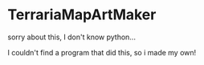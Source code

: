 # TerrariaMapArtMaker
 
sorry about this, I don't know python...

I couldn't find a program that did this, so i made my own!